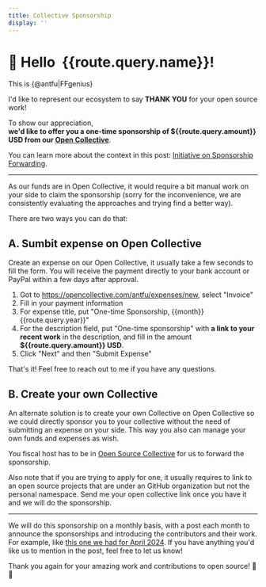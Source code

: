 ```yaml
---
title: Collective Sponsorship
display: ''
---
```


<script setup>
import { useRoute } from 'vue-router'
import { computed, nextTick } from 'vue'

const route = useRoute()

const monthes = ['January', 'February', 'March', 'April', 'May', 'June', 'July', 'August', 'September', 'October', 'November', 'December']

const month = computed(() => monthes[+route.query.month - 1])
</script>

<h1 class="flex gap-2 items-center">
👋 Hello
<img :src="`https://github.com/${route.query.github}.png`" class="!h-12 !w-12 rounded-full !m0" />
{{route.query.name}}!
</h1>

This is {@antfu|FFgenius}

I'd like to represent our ecosystem to say **THANK YOU** for your open source work!

To show our appreciation,<br>**we'd like to offer you a one-time sponsorship of <span>${{route.query.amount}} USD</span> from our [Open Collective](https://opencollective.com/antfu)**.

You can learn more about the context in this post: [Initiative on Sponsorship Forwarding](/posts/sponsorship-forwarding).

---

As our funds are in Open Collective, it would require a bit manual work on your side to claim the sponsorship (sorry for the inconvenience, we are consistently evaluating the approaches and trying find a better way).

There are two ways you can do that:

## A. Sumbit expense on Open Collective

Create an expense on our Open Collective, it usually take a few seconds to fill the form. You will receive the payment directly to your bank account or PayPal within a few days after approval.

1. Got to https://opencollective.com/antfu/expenses/new, select "Invoice"
2. Fill in your payment information
3. For expense title, put <TextCopy inline font-bold :slice="[1, -1]">"One-time Sponsorship, {{month}} {{route.query.year}}"</TextCopy>
4. For the description field, put <TextCopy inline font-bold :slice="[1, -1]">"One-time sponsorship"</TextCopy> with **a link to your recent work** in the description, and fill in the amount **${{route.query.amount}} USD**.
5. Click "Next" and then "Submit Expense"

That's it! Feel free to reach out to me if you have any questions.

## B. Create your own Collective

An alternate solution is to create your own Collective on Open Collective so we could directly sponsor you to your collective without the need of submitting an expense on your side. This way you also can manage your own funds and expenses as wish.

You fiscal host has to be in [Open Source Collective](https://opencollective.com/opensource) for us to forward the sponsorship.

Also note that if you are trying to apply for one, it usually requires to link to an open source projects that are under an GitHub organization but not the personal namespace. Send me your open collective link once you have it and we will do the sponsorship.

---

We will do this sponsorship on a monthly basis, with a post each month to announce the sponsorships and introducing the contributors and their work. For example, like [this one we had for April 2024](https://opencollective.com/antfu/updates/anthony-collective-redistribution-april-2024). If you have anything you'd like us to mention in the post, feel free to let us know!

Thank you again for your amazing work and contributions to open source! 🙏 💖
